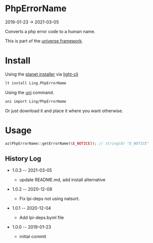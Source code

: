 PhpErrorName
===========
2019-01-23 -> 2021-03-05



Converts a php error code to a human name.



This is part of the [universe framework](https://github.com/karayabin/universe-snapshot).



Install
==========
Using the [planet installer](https://github.com/lingtalfi/Light_PlanetInstaller) via [light-cli](https://github.com/lingtalfi/Light_Cli)
```bash
lt install Ling.PhpErrorName
```

Using the [uni](https://github.com/lingtalfi/universe-naive-importer) command.
```bash
uni import Ling/PhpErrorName
```

Or just download it and place it where you want otherwise.



Usage
=====

```php
az(PhpErrorName::getErrorName(\E_NOTICE)); // string(8) "E_NOTICE"
```





History Log
------------------

- 1.0.3 -- 2021-03-05

    - update README.md, add install alternative

- 1.0.2 -- 2020-12-08

    - Fix lpi-deps not using natsort.

- 1.0.1 -- 2020-12-04

    - Add lpi-deps.byml file

- 1.0.0 -- 2019-01-23

    - initial commit